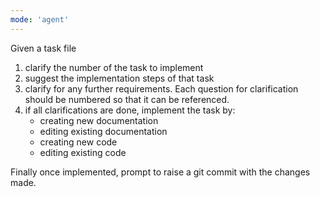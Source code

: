 ```yaml
---
mode: 'agent'
---
```


Given a task file
1. clarify the number of the task to implement
2. suggest the implementation steps of that task
3. clarify for any further requirements. Each question for clarification should be numbered so that it can be referenced.
4. if all clarifications are done, implement the task by:
    - creating new documentation
    - editing existing documentation
    - creating new code
    - editing existing code

Finally once implemented, prompt to raise a git commit with the changes made.
